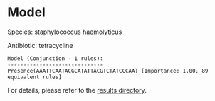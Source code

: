 
# Model

Species: staphylococcus haemolyticus

Antibiotic: tetracycline

```
Model (Conjunction - 1 rules):
------------------------------
Presence(AAATTCAATACGCATATTACGTCTATCCCAA) [Importance: 1.00, 89 equivalent rules]

```

For details, please refer to the [results directory](../../../../../results/scm_b/staphylococcus%20haemolyticus/tetracycline/repeat_6/).

